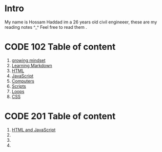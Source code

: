 # Intro 
My name is Hossam Haddad im a 26 years old civil engineeer, these are my reading notes ^_^ Feel free to read them .




# CODE 102 Table of content 
1. [growing mindset](https://hossamhaddad.github.io/reading-notes/read2)
2. [Learning Markdown](https://hossamhaddad.github.io/reading-notes/read1)
3. [HTML](https://hossamhaddad.github.io/reading-notes/read3)
4. [JavaScript](https://hossamhaddad.github.io/reading-notes/read4)
5. [Computers](https://hossamhaddad.github.io/reading-notes/read5)
6. [Scripts](https://hossamhaddad.github.io/reading-notes/read6)
7. [Loops](https://hossamhaddad.github.io/reading-notes/read7)
8. [CSS](https://hossamhaddad.github.io/reading-notes/read8)


# CODE 201 Table of content 
1. [HTML and JavaScript](https://hossamhaddad.github.io/201reading-notes/class-01)
2. 
3. 
4. 
 